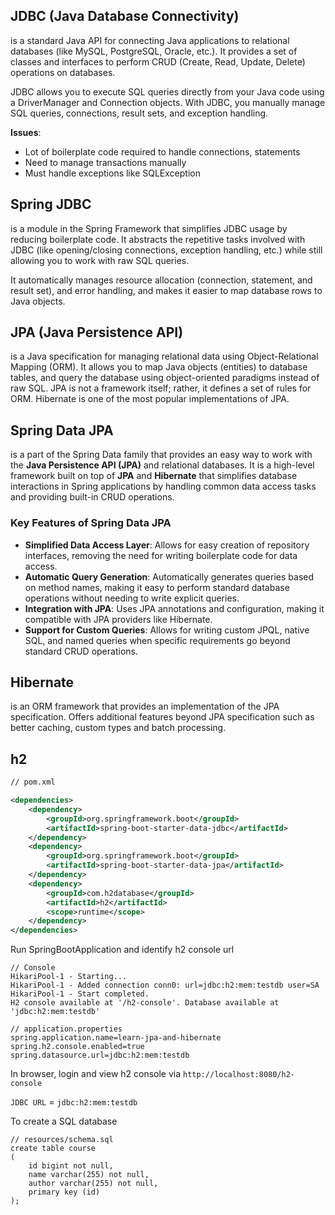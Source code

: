 ## JDBC (Java Database Connectivity)
is a standard Java API for connecting Java applications to relational databases (like MySQL, PostgreSQL, Oracle, etc.). It provides a set of classes and interfaces to perform CRUD (Create, Read, Update, Delete) operations on databases.  

JDBC allows you to execute SQL queries directly from your Java code using a DriverManager and Connection objects. With JDBC, you manually manage SQL queries, connections, result sets, and exception handling.

**Issues**:
- Lot of boilerplate code required to handle connections, statements
- Need to manage transactions manually
- Must handle exceptions like SQLException

## Spring JDBC
is a module in the Spring Framework that simplifies JDBC usage by reducing boilerplate code. It abstracts the repetitive tasks involved with JDBC (like opening/closing connections, exception handling, etc.) while still allowing you to work with raw SQL queries.  

It automatically manages resource allocation (connection, statement, and result set), and error handling, and makes it easier to map database rows to Java objects.

## JPA (Java Persistence API)
is a Java specification for managing relational data using Object-Relational Mapping (ORM). It allows you to map Java objects (entities) to database tables, and query the database using object-oriented paradigms instead of raw SQL.
JPA is not a framework itself; rather, it defines a set of rules for ORM. Hibernate is one of the most popular implementations of JPA.

## Spring Data JPA 
is a part of the Spring Data family that provides an easy way to work with the **Java Persistence API (JPA)** and relational databases. It is a high-level framework built on top of **JPA** and **Hibernate** that simplifies database interactions in Spring applications by handling common data access tasks and providing built-in CRUD operations.

### Key Features of Spring Data JPA
- **Simplified Data Access Layer**: Allows for easy creation of repository interfaces, removing the need for writing boilerplate code for data access.
- **Automatic Query Generation**: Automatically generates queries based on method names, making it easy to perform standard database operations without needing to write explicit queries.
- **Integration with JPA**: Uses JPA annotations and configuration, making it compatible with JPA providers like Hibernate.
- **Support for Custom Queries**: Allows for writing custom JPQL, native SQL, and named queries when specific requirements go beyond standard CRUD operations.

## Hibernate
is an ORM framework that provides an implementation of the JPA specification. Offers additional features beyond JPA specification such as better caching, custom types and batch processing.
## h2
```xml
// pom.xml

<dependencies>
    <dependency>
        <groupId>org.springframework.boot</groupId>
        <artifactId>spring-boot-starter-data-jdbc</artifactId>
    </dependency>
    <dependency>
        <groupId>org.springframework.boot</groupId>
        <artifactId>spring-boot-starter-data-jpa</artifactId>
    </dependency>
    <dependency>
        <groupId>com.h2database</groupId>
        <artifactId>h2</artifactId>
        <scope>runtime</scope>
    </dependency>
</dependencies>

```
Run SpringBootApplication and identify h2 console url
```text
// Console
HikariPool-1 - Starting...
HikariPool-1 - Added connection conn0: url=jdbc:h2:mem:testdb user=SA
HikariPool-1 - Start completed.
H2 console available at '/h2-console'. Database available at 'jdbc:h2:mem:testdb'
```

```properties
// application.properties
spring.application.name=learn-jpa-and-hibernate
spring.h2.console.enabled=true
spring.datasource.url=jdbc:h2:mem:testdb
```

In browser, login and view h2 console via `http://localhost:8080/h2-console`  

`JDBC URL` = `jdbc:h2:mem:testdb`

To create a SQL database
```roomsql
// resources/schema.sql
create table course
(
    id bigint not null,
    name varchar(255) not null,
    author varchar(255) not null,
    primary key (id)
);
```

